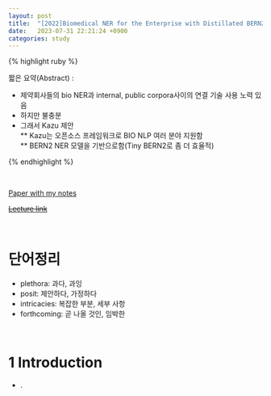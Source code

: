 ```yaml
---
layout: post
title:  "[2022]Biomedical NER for the Enterprise with Distillated BERN2 and the Kazu Framework"
date:   2023-07-31 22:21:24 +0900
categories: study
---
```







{% highlight ruby %}


짧은 요약(Abstract) :    
*  제약회사들의 bio NER과 internal, public corpora사이의 연결 기술 사용 노력 있음  
* 하지만 불충분  
* 그래서 Kazu 제안    
** Kazu는 오픈소스 프레임워크로 BIO NLP 여러 분야 지원함    
** BERN2 NER 모델을 기반으로함(Tiny BERN2로 좀 더 효율적)  


{% endhighlight %}  

<br/>


[Paper with my notes](https://drive.google.com/drive/folders/1Rt3yFa1WCPVXty2XgHmI1sSzP4LfQLDh?usp=sharing)  


[~~Lecture link~~]()  

<br/>

# 단어정리  
* plethora: 과다, 과잉  
* posit: 제안하다, 가정하다  
* intricacies: 복잡한 부분, 세부 사항
* forthcoming: 곧 나올 것인, 임박한  







<br/>

# 1 Introduction  
*  .  
